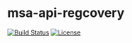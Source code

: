 # msa-api-regcovery
[![Build Status](https://travis-ci.org/microcmpt/msa-api-regcovery.svg?branch=master)](https://travis-ci.org/microcmpt/msa-api-regcovery) [![License](https://img.shields.io/badge/license-Apache%202-4EB1BA.svg)](https://www.apache.org/licenses/LICENSE-2.0.html)
